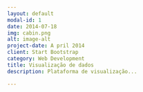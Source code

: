```yaml
---
layout: default
modal-id: 1
date: 2014-07-18
img: cabin.png
alt: image-alt
project-date: A pril 2014
client: Start Bootstrap
category: Web Development
title: Visualização de dados
description: Plataforma de visualização...

---
```

